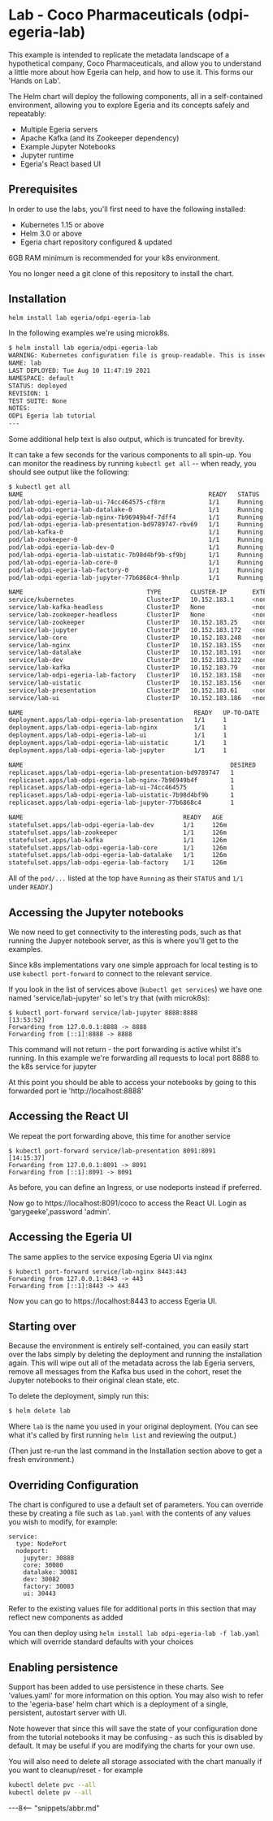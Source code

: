<!-- SPDX-License-Identifier: CC-BY-4.0 -->
<!-- Copyright Contributors to the ODPi Egeria project. -->

# Lab - Coco Pharmaceuticals (odpi-egeria-lab)

This example is intended to replicate the metadata landscape of a hypothetical company, Coco Pharmaceuticals, and allow you to understand a little more about how Egeria can help, and how to use it. This forms our 'Hands on Lab'.

The Helm chart will deploy the following components, all in a self-contained environment,
 allowing you to explore Egeria and its concepts safely
and repeatably:

- Multiple Egeria servers
- Apache Kafka (and its Zookeeper dependency)
- Example Jupyter Notebooks
- Jupyter runtime
- Egeria's React based UI

## Prerequisites

In order to use the labs, you'll first need to have the following installed:

- Kubernetes 1.15 or above
- Helm 3.0 or above
- Egeria chart repository configured & updated

6GB RAM minimum is recommended for your k8s environment.

You no longer need a git clone of this repository to install the chart.

## Installation

```bash
helm install lab egeria/odpi-egeria-lab
```

In the following examples we're using microk8s.

```bash
$ helm install lab egeria/odpi-egeria-lab                                                                            [11:47:04]
WARNING: Kubernetes configuration file is group-readable. This is insecure. Location: /var/snap/microk8s/2346/credentials/client.config
NAME: lab
LAST DEPLOYED: Tue Aug 10 11:47:19 2021
NAMESPACE: default
STATUS: deployed
REVISION: 1
TEST SUITE: None
NOTES:
ODPi Egeria lab tutorial
---
```
Some additional help text is also output, which is truncated for brevity.

It can take a few seconds for the various components to all spin-up. You can monitor
the readiness by running `kubectl get all` -- when ready, you should see output like the following:

```bash
$ kubectl get all                                                                                                     [13:53:43]
NAME                                                   READY   STATUS    RESTARTS   AGE
pod/lab-odpi-egeria-lab-ui-74cc464575-cf8rm            1/1     Running   0          126m
pod/lab-odpi-egeria-lab-datalake-0                     1/1     Running   0          126m
pod/lab-odpi-egeria-lab-nginx-7b96949b4f-7dff4         1/1     Running   0          126m
pod/lab-odpi-egeria-lab-presentation-bd9789747-rbv69   1/1     Running   0          126m
pod/lab-kafka-0                                        1/1     Running   0          126m
pod/lab-zookeeper-0                                    1/1     Running   0          126m
pod/lab-odpi-egeria-lab-dev-0                          1/1     Running   0          126m
pod/lab-odpi-egeria-lab-uistatic-7b98d4bf9b-sf9bj      1/1     Running   0          126m
pod/lab-odpi-egeria-lab-core-0                         1/1     Running   0          126m
pod/lab-odpi-egeria-lab-factory-0                      1/1     Running   0          126m
pod/lab-odpi-egeria-lab-jupyter-77b6868c4-9hnlp        1/1     Running   0          126m

NAME                                  TYPE        CLUSTER-IP       EXTERNAL-IP   PORT(S)                      AGE
service/kubernetes                    ClusterIP   10.152.183.1     <none>        443/TCP                      20h
service/lab-kafka-headless            ClusterIP   None             <none>        9092/TCP,9093/TCP            126m
service/lab-zookeeper-headless        ClusterIP   None             <none>        2181/TCP,2888/TCP,3888/TCP   126m
service/lab-zookeeper                 ClusterIP   10.152.183.25    <none>        2181/TCP,2888/TCP,3888/TCP   126m
service/lab-jupyter                   ClusterIP   10.152.183.172   <none>        8888/TCP                     126m
service/lab-core                      ClusterIP   10.152.183.248   <none>        9443/TCP                     126m
service/lab-nginx                     ClusterIP   10.152.183.155   <none>        443/TCP                      126m
service/lab-datalake                  ClusterIP   10.152.183.191   <none>        9443/TCP                     126m
service/lab-dev                       ClusterIP   10.152.183.122   <none>        9443/TCP                     126m
service/lab-kafka                     ClusterIP   10.152.183.79    <none>        9092/TCP                     126m
service/lab-odpi-egeria-lab-factory   ClusterIP   10.152.183.158   <none>        9443/TCP                     126m
service/lab-uistatic                  ClusterIP   10.152.183.156   <none>        80/TCP                       126m
service/lab-presentation              ClusterIP   10.152.183.61    <none>        8091/TCP                     126m
service/lab-ui                        ClusterIP   10.152.183.186   <none>        8443/TCP                     126m

NAME                                               READY   UP-TO-DATE   AVAILABLE   AGE
deployment.apps/lab-odpi-egeria-lab-presentation   1/1     1            1           126m
deployment.apps/lab-odpi-egeria-lab-nginx          1/1     1            1           126m
deployment.apps/lab-odpi-egeria-lab-ui             1/1     1            1           126m
deployment.apps/lab-odpi-egeria-lab-uistatic       1/1     1            1           126m
deployment.apps/lab-odpi-egeria-lab-jupyter        1/1     1            1           126m

NAME                                                         DESIRED   CURRENT   READY   AGE
replicaset.apps/lab-odpi-egeria-lab-presentation-bd9789747   1         1         1       126m
replicaset.apps/lab-odpi-egeria-lab-nginx-7b96949b4f         1         1         1       126m
replicaset.apps/lab-odpi-egeria-lab-ui-74cc464575            1         1         1       126m
replicaset.apps/lab-odpi-egeria-lab-uistatic-7b98d4bf9b      1         1         1       126m
replicaset.apps/lab-odpi-egeria-lab-jupyter-77b6868c4        1         1         1       126m

NAME                                            READY   AGE
statefulset.apps/lab-odpi-egeria-lab-dev        1/1     126m
statefulset.apps/lab-zookeeper                  1/1     126m
statefulset.apps/lab-kafka                      1/1     126m
statefulset.apps/lab-odpi-egeria-lab-core       1/1     126m
statefulset.apps/lab-odpi-egeria-lab-datalake   1/1     126m
statefulset.apps/lab-odpi-egeria-lab-factory    1/1     126m
````

All of the `pod/...` listed at the top have `Running` as their `STATUS` and `1/1` under `READY`.)

## Accessing the Jupyter notebooks

We now need to get connectivity to the interesting pods, such as that running the Jupyer notebook server, as this is where you'll get to the examples.

Since k8s implementations vary one simple approach for local testing is to use `kubectl port-forward` to connect to the relevant service.

If you look in the list of services above (`kubectl get services`) we have one named 'service/lab-jupyter' so let's try that (with microk8s):
```shell
$ kubectl port-forward service/lab-jupyter 8888:8888                                                                  [13:53:52]
Forwarding from 127.0.0.1:8888 -> 8888
Forwarding from [::1]:8888 -> 8888
```
This command will not return - the port forwarding is active whilst it's running. In this example we're forwarding all requests to local port 8888 to the k8s service for jupyter

At this point you should be able to access your notebooks by going to this forwarded port ie 'http://localhost:8888'

## Accessing the React UI

We repeat the port forwarding above, this time for another service
```shell
$ kubectl port-forward service/lab-presentation 8091:8091                                                             [14:15:37]
Forwarding from 127.0.0.1:8091 -> 8091
Forwarding from [::1]:8091 -> 8091
```
As before, you can define an Ingress, or use nodeports instead if preferred.

Now go to https://localhost:8091/coco to access the React UI. Login as 'garygeeke',password 'admin'.

## Accessing the Egeria UI

The same applies to the service exposing Egeria UI via nginx

```shell
$ kubectl port-forward service/lab-nginx 8443:443
Forwarding from 127.0.0.1:8443 -> 443
Forwarding from [::1]:8443 -> 443
```
Now you can go to https://localhost:8443 to access Egeria UI.

## Starting over

Because the environment is entirely self-contained, you can easily start over the labs simply
by deleting the deployment and running the installation again. This will wipe out all of the
metadata across the lab Egeria servers, remove all messages from the Kafka bus used in the cohort,
reset the Jupyter notebooks to their original clean state, etc.

To delete the deployment, simply run this:

```bash
$ helm delete lab
```

Where `lab` is the name you used in your original deployment. (You can see what it's called by first running `helm list` and reviewing the output.)

(Then just re-run the last command in the Installation section above to get a fresh environment.)

## Overriding Configuration

The chart is configured to use a default set of parameters.  You can override these by creating a file such as `lab.yaml` with the  contents of any values you wish to modify, for example:

```
service:
  type: NodePort
  nodeport:
    jupyter: 30888
    core: 30080
    datalake: 30081
    dev: 30082
    factory: 30083
    ui: 30443
```

Refer to the existing values file for additional ports in this section that may reflect new components as added

You can then deploy using
`helm install lab odpi-egeria-lab -f lab.yaml` which will override standard defaults with your choices

## Enabling persistence

Support has been added to use persistence in these charts. See 'values.yaml' for more information on this option.
You may also wish to refer to the 'egeria-base' helm chart which is a deployment of a single, persistent, autostart server with UI.

Note however that since this will save the state of your configuration done from
the tutorial notebooks it may be confusing - as such this is disabled by default. It may be useful if you are modifying the charts for your own use.

You will also need to delete all storage associated with the chart manually if you want to cleanup/reset - for example
```bash
kubectl delete pvc --all
kubectl delete pv --all
```
---8<-- "snippets/abbr.md"

